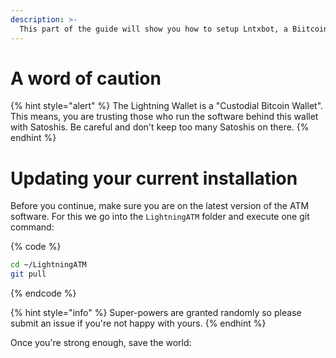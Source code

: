 ```yaml
---
description: >-
  This part of the guide will show you how to setup Lntxbot, a Biitcoin Lightning Wallet in your Telegram messenger on your mobile phone.
---
```


# A word of caution

{% hint style="alert" %}
The Lightning Wallet is a "Custodial Bitcoin Wallet". This means, you are trusting those who run the software behind this wallet with Satoshis. Be careful and don't keep too many Satoshis on there.
{% endhint %}


# Updating your current installation

Before you continue, make sure you are on the latest version of the ATM software. For this we go into the `LightningATM` folder and execute one git command:

{% code %}
```bash
cd ~/LightningATM
git pull
```
{% endcode %}



{% hint style="info" %}
 Super-powers are granted randomly so please submit an issue if you're not happy with yours.
{% endhint %}

Once you're strong enough, save the world:
